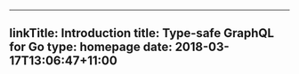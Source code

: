 <!--
SPDX-FileCopyrightText: (C) 2025 Intel Corporation
SPDX-License-Identifier: Apache-2.0
!-->

---
linkTitle: Introduction
title: Type-safe GraphQL for Go
type: homepage
date: 2018-03-17T13:06:47+11:00
---
